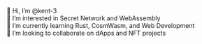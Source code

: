 👋 Hi, I’m @kent-3 \
👀 I’m interested in Secret Network and WebAssembly \
🌱 I’m currently learning Rust, CosmWasm, and Web Development \
🤝 I’m looking to collaborate on dApps and NFT projects
<!-- 📫 How to reach me:  -->

<!---
kent-3/kent-3 is a ✨ special ✨ repository because its `README.md` (this file) appears on your GitHub profile.
You can click the Preview link to take a look at your changes.
--->

